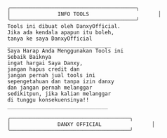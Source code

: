     ╭────────────────────────────────────────╮
    │               INFO TOOLS                      │
    ╰────────────────────────────────────────╯
    Tools ini dibuat oleh DanxyOfficial.
    Jika ada kendala apapun itu boleh,
    tanya ke saya DanxyOfficial
    _________________________________
    Saya Harap Anda Menggunakan Tools ini
    Sebaik Baiknya
    ingat hargai Saya Danxy,
    jangan hapus credit dan
    jangan pernah jual tools ini
    sepengetahuan dan tanpa izin danxy
    dan jangan pernah melanggar
    sedikitpun, jika kalian melanggar
    di tunggu konsekuensinya!!
    ________________________________

    ╭──────────────────────────────────────╮
    │               DANXY OFFICIAL                │
    ╰──────────────────────────────────────╯

